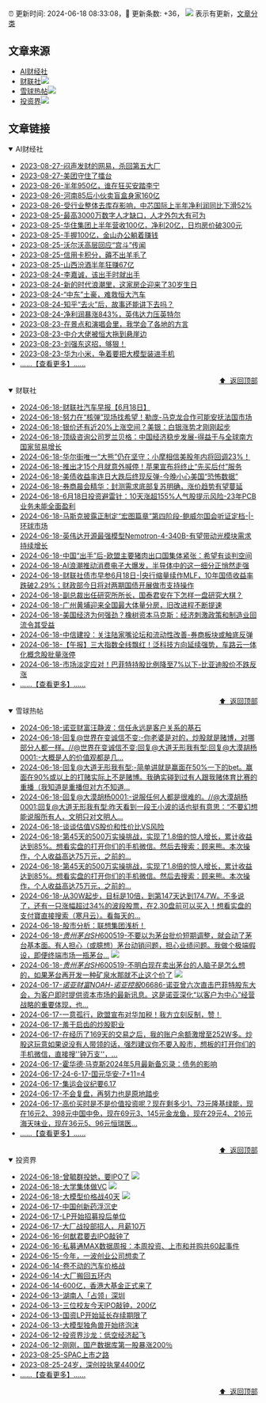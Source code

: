 ##

:alarm_clock: 更新时间: 2024-06-18 08:33:08，:rocket: 更新条数: +36， ![](/assets/dot.png) 表示有更新，[文章分类](/TAGS.md)

## 文章来源

- [AI财经社](#ai财经社)  
- [财联社](#财联社)![](/assets/dot.png)   
- [雪球热帖](#雪球热帖)![](/assets/dot.png)   
- [投资界](#投资界)![](/assets/dot.png)   

## 文章链接

<details open>
<summary id="ai财经社">
 AI财经社
</summary>


- [2023-08-27-闷声发财的网易，杀回第五大厂](https://www.aicaijing.com.cn/article/18610)  
- [2023-08-27-美团守住了擂台](https://www.aicaijing.com.cn/article/18611)  
- [2023-08-26-半年950亿，谁在狂买安踏李宁](https://www.aicaijing.com.cn/article/18607)  
- [2023-08-26-河南85后小伙卖盲盒身家160亿](https://www.aicaijing.com.cn/article/18608)  
- [2023-08-26-受行业整体去库存影响，中芯国际上半年净利润同比下滑52%](https://www.aicaijing.com.cn/article/18609)  
- [2023-08-25-最高3000万数字人才缺口，人才外包大有可为](https://www.aicaijing.com.cn/article/18601)  
- [2023-08-25-华住集团上半年营收100亿，净利20亿，日均房价破300元](https://www.aicaijing.com.cn/article/18602)  
- [2023-08-25-手握100亿，金山办公躺着赚钱](https://www.aicaijing.com.cn/article/18603)  
- [2023-08-25-沃尔沃高层回应“宫斗”传闻](https://www.aicaijing.com.cn/article/18604)  
- [2023-08-25-信用卡积分，薅不出羊毛了](https://www.aicaijing.com.cn/article/18605)  
- [2023-08-25-山西汾酒半年狂赚67亿](https://www.aicaijing.com.cn/article/18606)  
- [2023-08-24-李嘉诚，该出手时就出手](https://www.aicaijing.com.cn/article/18596)  
- [2023-08-24-新的时代浪潮里，这家房企迎来了30岁生日](https://www.aicaijing.com.cn/article/18597)  
- [2023-08-24-“中东”土豪，难救恒大汽车](https://www.aicaijing.com.cn/article/18598)  
- [2023-08-24-知乎“去火”后，故事还能讲下去吗？](https://www.aicaijing.com.cn/article/18599)  
- [2023-08-24-净利润暴涨843%，英伟达力压英特尔](https://www.aicaijing.com.cn/article/18600)  
- [2023-08-23-在景点和演唱会里，我学会了各地的方言](https://www.aicaijing.com.cn/article/18591)  
- [2023-08-23-中介大佬被恒大拖到悬崖边](https://www.aicaijing.com.cn/article/18592)  
- [2023-08-23-刘强东这招，够狠！](https://www.aicaijing.com.cn/article/18593)  
- [2023-08-23-华为小米，争着要把大模型装进手机](https://www.aicaijing.com.cn/article/18594)  
- [......【查看更多】......](/details/AI财经社.md)

<div align="right"><a href="#文章来源">⬆ &nbsp;返回顶部</a></div>
</details>

<details open>
<summary id="财联社">
 财联社
</summary>


- [2024-06-18-财联社汽车早报【6月18日】](https://www.cls.cn/detail/1707054)  
- [2024-06-18-努力在“核弹”现场找希望！勒庞-马克龙合作可能安抚法国市场](https://www.cls.cn/detail/1707161)  
- [2024-06-18-银价还有近20%上涨空间？美银：白银涨势才刚刚起步](https://www.cls.cn/detail/1707155)  
- [2024-06-18-顶级咨询公司罗兰贝格：中国经济稳步发展-得益于与全球南方国家贸易增长](https://www.cls.cn/detail/1707124)  
- [2024-06-18-华尔街唯一“大熊”仍在坚守：小摩相信美股年内将回调23%！](https://www.cls.cn/detail/1707049)  
- [2024-06-18-推出才15个月就意外喊停！苹果宣布将终止“先买后付”服务](https://www.cls.cn/detail/1707042)  
- [2024-06-18-美债收益率连日大跌后终现反弹-今晚小心美国“恐怖数据”](https://www.cls.cn/detail/1706949)  
- [2024-06-18-券商晨会精华：封测需求底部复苏明确，涨价趋势有望蔓延](https://www.cls.cn/detail/1706901)  
- [2024-06-18-6月18日投资避雷针：10天涨超155%人气股提示风险-23年PCB业务未能全面盈利](https://www.cls.cn/detail/1706918)  
- [2024-06-18-马斯克披露正制定“宏图篇章”第四阶段-鲍威尔国会听证定档-|-环球市场](https://www.cls.cn/detail/1706922)  
- [2024-06-18-英伟达开源最强模型Nemotron-4-340B-有望带动光模块需求持续增长](https://www.cls.cn/detail/1706891)  
- [2024-06-18-中国“出手”后-欧盟主要猪肉出口国集体紧张：希望有谈判空间](https://www.cls.cn/detail/1706935)  
- [2024-06-18-AI浪潮推动消费电子大爆发，半导体中的这一细分正悄然走强](https://www.cls.cn/detail/1707017)  
- [2024-06-18-财联社债市早参6月18日-|央行缩量续作MLF，10年国债收益率跌破2.29%；财政部今日将对两期国债开展做市支持操作](https://www.cls.cn/detail/1706927)  
- [2024-06-18-副总裁出任研究所所长，国泰君安在下怎样一盘研究大棋？](https://www.cls.cn/detail/1707154)  
- [2024-06-18-广州黄埔迎来全国最大体量分房，旧改进程不断提速](https://www.cls.cn/detail/1707158)  
- [2024-06-18-美国经济为何强劲？橡树资本马克斯：经济刺激政策和制造业回流令其受益](https://www.cls.cn/detail/1706795)  
- [2024-06-18-中信建投：关注陆家嘴论坛和流动性改善-券商板块或触底反弹](https://www.cls.cn/detail/1707181)  
- [2024-06-18-【午报】三大指数全线飘红！泛科技方向延续强势，车路云一体化概念股批量涨停](https://www.cls.cn/detail/1707206)  
- [2024-06-18-市场淡定应对！巴菲特持股比例降至7%以下-比亚迪股价不跌反涨](https://www.cls.cn/detail/1707123)  
- [......【查看更多】......](/details/财联社.md)

<div align="right"><a href="#文章来源">⬆ &nbsp;返回顶部</a></div>
</details>

<details open>
<summary id="雪球热帖">
 雪球热帖
</summary>


- [2024-06-18-诺亚财富汪静波：信任永远是客户关系的基石](https://xueqiu.com/5372221544/294209391)  
- [2024-06-18-回复@世界在变诚信不变:-你老婆是对的，炒股就是赌博，对哪部分人都一样。//@世界在变诚信不变:回复@大道无形我有型:回复@大漠胡杨0001:-大概是人的价值观都是几...](https://xueqiu.com/1247347556/294184325)  
- [2024-06-18-回复@大道无形我有型:-简单讲就是赢面在50%一下的bet。赢面在90%或以上的打赌实际上不是赌博。我确实碰到过有人跟我赌体育比赛的重播（我知道是重播但对方不知道...](https://xueqiu.com/1247347556/294185738)  
- [2024-06-18-回复@大漠胡杨0001:-说服任何人都是很难的。//@大漠胡杨0001:回复@大道无形我有型:昨天看到一段王小波的话也挺有意思：“不要幻想能说服所有人，文明只对文明人...](https://xueqiu.com/1247347556/294153405)  
- [2024-06-18-谈谈估值VS股价和性价比VS风险](https://xueqiu.com/2792218779/294152955)  
- [2024-06-18-第45天的500万实操挑战，实现了1.8倍的惊人增长，累计收益达到85%。想看实盘的打开你们的手机微信。然后去搜索：顾来熊。本次操作，个人收益高达75万元，之前的...](https://xueqiu.com/1937243490/294146725)  
- [2024-06-18-第45天的500万实操挑战，实现了1.8倍的惊人增长，累计收益达到85%。想看实盘的打开你们的手机微信。然后去搜索：顾来熊。本次操作，个人收益高达75万元，之前的...](https://xueqiu.com/1065237324/294145671)  
- [2024-06-18-从30W起步，目标是10倍，到第147天达到174.7W。不多说了，还有一只涨幅超过34%的波段股票，在2.30盘前可以买入！想看实盘的支付寶直接搜索（寒月云）。看每天的...](https://xueqiu.com/3841337144/294189967)  
- [2024-06-18-股市分析：联想集团浅析！](https://xueqiu.com/8907884839/294194286)  
- [2024-06-18-$贵州茅台SH600519$-不要以为茅台批价短期调整，就会动了茅台基本面。有人担心（或臆想）茅台动销问题，担心业绩问题。我做个极端假设，即便终端市场一瓶茅台...](https://xueqiu.com/9262059293/294179741) ![](/assets/new.png)  
- [2024-06-18-$贵州茅台SH600519$-不明白现在卖出茅台的人脑子是怎么想的，如果茅台再开发一种矿泉水那就不止这个价了](https://xueqiu.com/2191415336/294208987) ![](/assets/new.png)  
- [2024-06-17-$诺亚财富NOAH$-$诺亚控股06686$-诺亚曾六次直击巴菲特股东大会，为客户即时提供资本市场的最新讯息。这是诺亚深化“以客户为中心”经营战略的重要体现，也...](https://xueqiu.com/7981677245/294021937)  
- [2024-06-17-一意孤行，欧盟宣布对华加税！我方立刻反制，赞！](https://xueqiu.com/2102262216/294024194)  
- [2024-06-17-羞于启齿的炒股职业](https://xueqiu.com/1760673340/294001387)  
- [2024-06-17-在经历了169天的交易之后，我的账户余额激增至252W多。炒股这玩意如果说没有人带领的话，强烈建议你不要入股市，想板的打开你们的手机微信，直接搜''钟万支''，...](https://xueqiu.com/1775724334/293999877)  
- [2024-06-17-霍华德·马克斯2024年5月最新备忘录：债务的影响](https://xueqiu.com/1279320474/294064645)  
- [2024-06-17-24-6-17-国元华安-7+11=4](https://xueqiu.com/8772786299/294078968)  
- [2024-06-17-集运会议纪要6.17](https://xueqiu.com/2334660299/294034929)  
- [2024-06-17-不会复盘，再努力也是原地踏步](https://xueqiu.com/2524803655/294042935)  
- [2024-06-17-高价买时是不是价值投资呢？现在剩多少1、73元隆基绿能，现在16元2、398元中国中免，现在69元3、145元金龙鱼，现在29元4、216元海天味业，现在36元5、96元恒瑞医...](https://xueqiu.com/3907878985/294091779)  
- [......【查看更多】......](/details/雪球热帖.md)

<div align="right"><a href="#文章来源">⬆ &nbsp;返回顶部</a></div>
</details>

<details open>
<summary id="投资界">
 投资界
</summary>


- [2024-06-18-曾毓群投她，要IPO了](https://posts.careerengine.us/p/66713fb3f9a5bc1dc0cf5b5b) ![](/assets/new.png)  
- [2024-06-18-大学集体做VC](https://posts.careerengine.us/p/66713fc1f7253a1e2e703dbf) ![](/assets/new.png)  
- [2024-06-18-大模型价格战40天](https://posts.careerengine.us/p/66713fc1f7253a1e2e703db7) ![](/assets/new.png)  
- [2024-06-17-中国创新药浮沉史](https://posts.careerengine.us/p/6670508a2b8b244bed6e1e28)  
- [2024-06-17-LP开始招募投后单位](https://posts.careerengine.us/p/6670508a2b8b244bed6e1e19)  
- [2024-06-17-大厂战投部招人，月薪10万](https://posts.careerengine.us/p/667050892b8b244bed6e1e11)  
- [2024-06-16-何猷君要去IPO敲钟了](https://posts.careerengine.us/p/666ee300c3464b78a97c6a76)  
- [2024-06-16-私募通MAX数据周报：本周投资、上市和并购共60起事件](https://posts.careerengine.us/p/666ee3139f458d792278acfa)  
- [2024-06-15-今年，一波创业公司想卖了](https://posts.careerengine.us/p/666d449be60f530537516727)  
- [2024-06-14-卷不动的汽车价格战](https://posts.careerengine.us/p/666bf54cac771b20ea72df0c)  
- [2024-06-14-大厂搬回五环内](https://posts.careerengine.us/p/666bf53d13fe8d207fb35452)  
- [2024-06-14-600亿，香港大基金正式来了](https://posts.careerengine.us/p/666bf53d13fe8d207fb3545a)  
- [2024-06-13-湖南人「占领」深圳](https://posts.careerengine.us/p/666a695ec8aa6c44680643ae)  
- [2024-06-13-三位校友今天IPO敲钟，200亿](https://posts.careerengine.us/p/666a694f2a54a2443d22c870)  
- [2024-06-13-国资LP开始延长存续期限了](https://posts.careerengine.us/p/666a694f2a54a2443d22c878)  
- [2024-06-13-大模型独角兽开始挤泡沫](https://posts.careerengine.us/p/666a694e2a54a2443d22c868)  
- [2024-06-12-投资界沙龙：低空经济起飞](https://posts.careerengine.us/p/6669372685818b606da5039f)  
- [2024-06-12-刚刚，国产数据库第一股暴涨200％](https://posts.careerengine.us/p/66693717038aef5ffa3b71ec)  
- [2023-08-25-SPAC上市之路](https://posts.careerengine.us/p/64e887fc6d861c1f569238db)  
- [2023-08-25-24岁，深创投执掌4400亿](https://posts.careerengine.us/p/64e887fc6d861c1f569238e3)  
- [......【查看更多】......](/details/投资界.md)

<div align="right"><a href="#文章来源">⬆ &nbsp;返回顶部</a></div>
</details>
